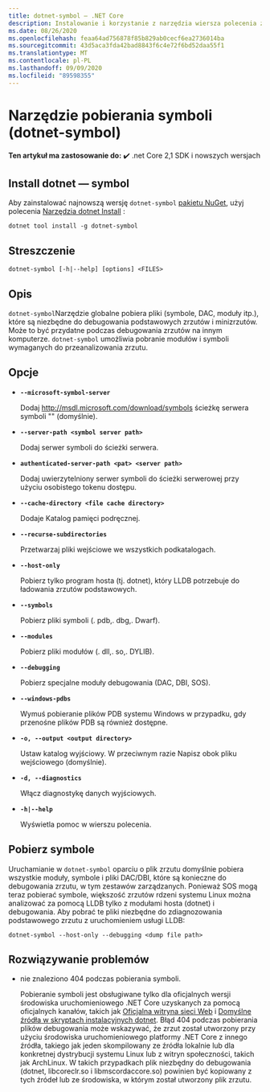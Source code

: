 ```yaml
---
title: dotnet-symbol — .NET Core
description: Instalowanie i korzystanie z narzędzia wiersza polecenia z symbolem dotnet.
ms.date: 08/26/2020
ms.openlocfilehash: feaa64ad756878f85b829ab0cecf6ea2736014ba
ms.sourcegitcommit: 43d5aca3fda42bad8843f6c4e72f6bd52daa55f1
ms.translationtype: MT
ms.contentlocale: pl-PL
ms.lasthandoff: 09/09/2020
ms.locfileid: "89598355"
---
```

# <a name="symbol-downloader-dotnet-symbol"></a>Narzędzie pobierania symboli (dotnet-symbol)

**Ten artykuł ma zastosowanie do:** ✔️ .net Core 2,1 SDK i nowszych wersjach

## <a name="install-dotnet-symbol"></a>Install dotnet — symbol

Aby zainstalować najnowszą wersję `dotnet-symbol` [pakietu NuGet](https://www.nuget.org/packages/dotnet-symbol), użyj polecenia [Narzędzia dotnet Install](../tools/dotnet-tool-install.md) :

```dotnetcli
dotnet tool install -g dotnet-symbol
```

## <a name="synopsis"></a>Streszczenie

```console
dotnet-symbol [-h|--help] [options] <FILES>
```

## <a name="description"></a>Opis

`dotnet-symbol`Narzędzie globalne pobiera pliki (symbole, DAC, moduły itp.), które są niezbędne do debugowania podstawowych zrzutów i minizrzutów. Może to być przydatne podczas debugowania zrzutów na innym komputerze. `dotnet-symbol` umożliwia pobranie modułów i symboli wymaganych do przeanalizowania zrzutu.

## <a name="options"></a>Opcje

- **`--microsoft-symbol-server`**

  Dodaj http://msdl.microsoft.com/download/symbols ścieżkę serwera symboli "" (domyślnie).

- **`--server-path <symbol server path>`**

  Dodaj serwer symboli do ścieżki serwera.

- **`authenticated-server-path <pat> <server path>`**

  Dodaj uwierzytelniony serwer symboli do ścieżki serwerowej przy użyciu osobistego tokenu dostępu.

- **`--cache-directory <file cache directory>`**

  Dodaje Katalog pamięci podręcznej.

- **`--recurse-subdirectories`**

  Przetwarzaj pliki wejściowe we wszystkich podkatalogach.

- **`--host-only`**

  Pobierz tylko program hosta (tj. dotnet), który LLDB potrzebuje do ładowania zrzutów podstawowych.

- **`--symbols`**

  Pobierz pliki symboli (. pdb,. dbg,. Dwarf).

- **`--modules`**

  Pobierz pliki modułów (. dll,. so,. DYLIB).

- **`--debugging`**

  Pobierz specjalne moduły debugowania (DAC, DBI, SOS).

- **`--windows-pdbs`**

  Wymuś pobieranie plików PDB systemu Windows w przypadku, gdy przenośne plików PDB są również dostępne.

- **`-o, --output <output directory>`**

  Ustaw katalog wyjściowy. W przeciwnym razie Napisz obok pliku wejściowego (domyślnie).

- **`-d, --diagnostics`**

  Włącz diagnostykę danych wyjściowych.

- **`-h|--help`**

  Wyświetla pomoc w wierszu polecenia.

## <a name="download-symbols"></a>Pobierz symbole

Uruchamianie w `dotnet-symbol` oparciu o plik zrzutu domyślnie pobiera wszystkie moduły, symbole i pliki DAC/DBI, które są konieczne do debugowania zrzutu, w tym zestawów zarządzanych. Ponieważ SOS mogą teraz pobierać symbole, większość zrzutów rdzeni systemu Linux można analizować za pomocą LLDB tylko z modułami hosta (dotnet) i debugowania. Aby pobrać te pliki niezbędne do zdiagnozowania podstawowego zrzutu z uruchomieniem usługi LLDB:

```console
dotnet-symbol --host-only --debugging <dump file path>
```

## <a name="troubleshoot"></a>Rozwiązywanie problemów

- nie znaleziono 404 podczas pobierania symboli.

   Pobieranie symboli jest obsługiwane tylko dla oficjalnych wersji środowiska uruchomieniowego .NET Core uzyskanych za pomocą oficjalnych kanałów, takich jak [Oficjalna witryna sieci Web](https://dotnet.microsoft.com/download/dotnet-core) i [Domyślne źródła w skryptach instalacyjnych dotnet](https://docs.microsoft.com/dotnet/core/tools/dotnet-install-scripts). Błąd 404 podczas pobierania plików debugowania może wskazywać, że zrzut został utworzony przy użyciu środowiska uruchomieniowego platformy .NET Core z innego źródła, takiego jak jeden skompilowany ze źródła lokalnie lub dla konkretnej dystrybucji systemu Linux lub z witryn społeczności, takich jak ArchLinux. W takich przypadkach plik niezbędny do debugowania (dotnet, libcoreclr.so i libmscordaccore.so) powinien być kopiowany z tych źródeł lub ze środowiska, w którym został utworzony plik zrzutu.
